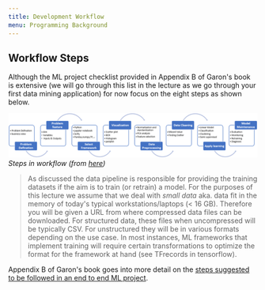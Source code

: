 ```yaml
---
title: Development Workflow
menu: Programming Background
---
```



##  Workflow Steps
Although the ML project checklist provided in Appendix B of Garon's book is extensive (we will go through this list in the lecture as we go through your first data mining application) for now focus on the eight steps as shown below. 

![simple-workflow](images/simple-workflow.png)
*Steps in workflow (from [here](https://github.com/mjbahmani/A-Comprehensive-ML-Workflow-for-HousePrices))*

 
> As discussed the data pipeline is responsible for providing the training datasets if the aim is to train (or retrain) a model. For the purposes of this lecture we assume that we deal with *small data* aka. data fit in the memory of today's typical workstations/laptops (< 16 GB).  Therefore you will be given a URL from where compressed data files can be downloaded.  For structured data, these files when uncompressed will be typically CSV. For unstructured they will be in various formats depending on the use case. In most instances, ML frameworks that implement training will require certain transformations to optimize the format for the framework at hand (see TFrecords in tensorflow).  

Appendix B of Garon's book goes into more detail on the [steps suggested to be followed in an end to end ML project](https://learning.oreilly.com/library/view/hands-on-machine-learning/9781491962282/app02.html#project_checklist_appendix). 